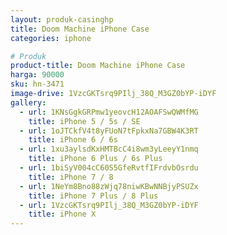 ```yaml
---
layout: produk-casinghp
title: Doom Machine iPhone Case
categories: iphone

# Produk
product-title: Doom Machine iPhone Case
harga: 90000
sku: hn-3471
image-drive: 1VzcGKTsrq9PIlj_38Q_M3GZ0bYP-iDYF
gallery:
  - url: 1KNsGgkGRPmw1yeovcH12AOAFSwQWMfMG
    title: iPhone 5 / 5s / SE
  - url: 1oJTCkfV4t8yFUoN7tFpkxNa7GBW4K3RT
    title: iPhone 6 / 6s
  - url: 1xu3aylsdKxHMTBcC4i8wm3yLeeyY1nmq
    title: iPhone 6 Plus / 6s Plus
  - url: 1biSyV004cC60S5GfeRvtfIFrdvbOsrdu
    title: iPhone 7 / 8
  - url: 1NeYm8Bno88zWjq78niwKBwNNBjyPSUZx
    title: iPhone 7 Plus / 8 Plus
  - url: 1VzcGKTsrq9PIlj_38Q_M3GZ0bYP-iDYF
    title: iPhone X
---
```

